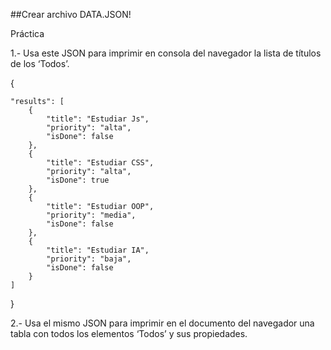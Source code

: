 ##Crear archivo DATA.JSON!

Práctica

1.- Usa este JSON para imprimir en consola del navegador la lista de títulos de los ‘Todos’.

{
    
    "results": [
        {
            "title": "Estudiar Js",
            "priority": "alta",
            "isDone": false
        },
        {
            "title": "Estudiar CSS",
            "priority": "alta",
            "isDone": true
        },
        {
            "title": "Estudiar OOP",
            "priority": "media",
            "isDone": false
        },
        {
            "title": "Estudiar IA",
            "priority": "baja",
            "isDone": false
        }
    ]
}


2.- Usa el mismo JSON para imprimir en el documento del navegador una tabla con todos los
elementos ‘Todos’ y sus propiedades.
